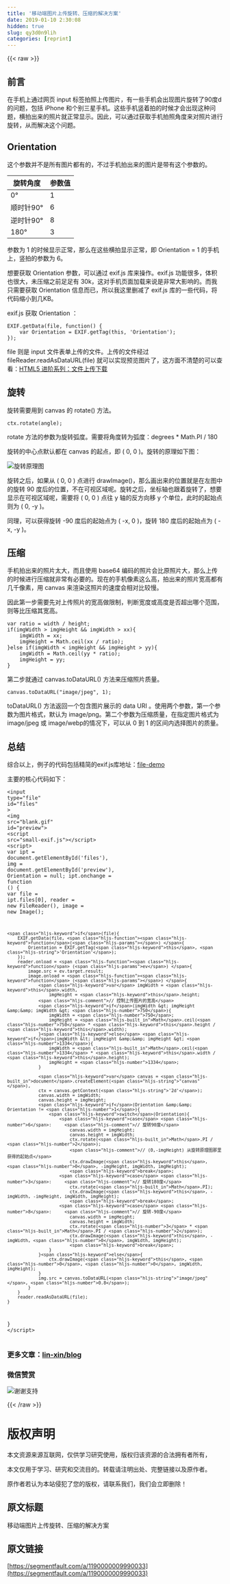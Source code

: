 ```yaml
---
title: '移动端图片上传旋转、压缩的解决方案' 
date: 2019-01-10 2:30:08
hidden: true
slug: qy3d0n9lih
categories: [reprint]
---
```


{{< raw >}}

                    
<h2 id="articleHeader0">前言</h2>
<p>在手机上通过网页 input 标签拍照上传图片，有一些手机会出现图片旋转了90度d的问题，包括 iPhone 和个别三星手机。这些手机竖着拍的时候才会出现这种问题，横拍出来的照片就正常显示。因此，可以通过获取手机拍照角度来对照片进行旋转，从而解决这个问题。</p>
<h2 id="articleHeader1">Orientation</h2>
<p>这个参数并不是所有图片都有的，不过手机拍出来的图片是带有这个参数的。</p>
<table>
<thead><tr>
<th>旋转角度</th>
<th>参数值</th>
</tr></thead>
<tbody>
<tr>
<td>0°</td>
<td>1</td>
</tr>
<tr>
<td>顺时针90°</td>
<td>6</td>
</tr>
<tr>
<td>逆时针90°</td>
<td>8</td>
</tr>
<tr>
<td>180°</td>
<td>3</td>
</tr>
</tbody>
</table>
<p>参数为 1 的时候显示正常，那么在这些横拍显示正常，即 Orientation = 1 的手机上，竖拍的参数为 6。</p>
<p>想要获取 Orientation 参数，可以通过 exif.js 库来操作。exif.js 功能很多，体积也很大，未压缩之前足足有 30k，这对手机页面加载来说是非常大影响的。而我只需要获取 Orientation 信息而已，所以我这里删减了 exif.js 库的一些代码，将代码缩小到几KB。</p>
<p>exif.js 获取 Orientation ：</p>
<div class="widget-codetool" style="display:none;">
      <div class="widget-codetool--inner">
      <span class="selectCode code-tool" data-toggle="tooltip" data-placement="top" title="" data-original-title="全选"></span>
      <span type="button" class="copyCode code-tool" data-toggle="tooltip" data-placement="top" data-clipboard-text="EXIF.getData(file, function() {  
    var Orientation = EXIF.getTag(this, 'Orientation');
});" title="" data-original-title="复制"></span>
      <span type="button" class="saveToNote code-tool" data-toggle="tooltip" data-placement="top" title="" data-original-title="放进笔记"></span>
      </div>
      </div><pre class="javascript hljs"><code class="js">EXIF.getData(file, <span class="hljs-function"><span class="hljs-keyword">function</span>(<span class="hljs-params"></span>) </span>{  
    <span class="hljs-keyword">var</span> Orientation = EXIF.getTag(<span class="hljs-keyword">this</span>, <span class="hljs-string">'Orientation'</span>);
});</code></pre>
<p>file 则是 input 文件表单上传的文件。上传的文件经过 fileReader.readAsDataURL(file) 就可以实现预览图片了，这方面不清楚的可以查看：<a href="https://github.com/lin-xin/blog/issues/19" rel="nofollow noreferrer" target="_blank">HTML5 进阶系列：文件上传下载</a></p>
<h2 id="articleHeader2">旋转</h2>
<p>旋转需要用到 canvas 的 rotate() 方法。</p>
<div class="widget-codetool" style="display:none;">
      <div class="widget-codetool--inner">
      <span class="selectCode code-tool" data-toggle="tooltip" data-placement="top" title="" data-original-title="全选"></span>
      <span type="button" class="copyCode code-tool" data-toggle="tooltip" data-placement="top" data-clipboard-text="ctx.rotate(angle);" title="" data-original-title="复制"></span>
      <span type="button" class="saveToNote code-tool" data-toggle="tooltip" data-placement="top" title="" data-original-title="放进笔记"></span>
      </div>
      </div><pre class="javascript hljs"><code class="js" style="word-break: break-word; white-space: initial;">ctx.rotate(angle);</code></pre>
<p>rotate 方法的参数为旋转弧度。需要将角度转为弧度：degrees * Math.PI / 180</p>
<p>旋转的中心点默认都在 canvas 的起点，即 ( 0, 0 )。旋转的原理如下图：</p>
<p><span class="img-wrap"><img data-src="/img/remote/1460000009990038?w=700&amp;h=355" src="https://static.alili.tech/img/remote/1460000009990038?w=700&amp;h=355" alt="旋转原理图" title="旋转原理图" style="cursor: pointer;"></span></p>
<p>旋转之后，如果从 ( 0, 0 ) 点进行 drawImage()，那么画出来的位置就是在左图中的旋转 90 度后的位置，不在可视区域呢。旋转之后，坐标轴也跟着旋转了，想要显示在可视区域呢，需要将 ( 0, 0 ) 点往 y 轴的反方向移 y 个单位，此时的起始点则为 ( 0, -y )。</p>
<p>同理，可以获得旋转 -90 度后的起始点为 ( -x, 0 )，旋转 180 度后的起始点为 ( -x, -y )。</p>
<h2 id="articleHeader3">压缩</h2>
<p>手机拍出来的照片太大，而且使用 base64 编码的照片会比原照片大，那么上传的时候进行压缩就非常有必要的。现在的手机像素这么高，拍出来的照片宽高都有几千像素，用 canvas 来渲染这照片的速度会相对比较慢。</p>
<p>因此第一步需要先对上传照片的宽高做限制，判断宽度或高度是否超出哪个范围，则等比压缩其宽高。</p>
<div class="widget-codetool" style="display:none;">
      <div class="widget-codetool--inner">
      <span class="selectCode code-tool" data-toggle="tooltip" data-placement="top" title="" data-original-title="全选"></span>
      <span type="button" class="copyCode code-tool" data-toggle="tooltip" data-placement="top" data-clipboard-text="var ratio = width / height;
if(imgWidth > imgHeight &amp;&amp; imgWidth > xx){
    imgWidth = xx;
    imgHeight = Math.ceil(xx / ratio);
}else if(imgWidth < imgHeight &amp;&amp; imgHeight > yy){
    imgWidth = Math.ceil(yy * ratio);
    imgHeight = yy;
}" title="" data-original-title="复制"></span>
      <span type="button" class="saveToNote code-tool" data-toggle="tooltip" data-placement="top" title="" data-original-title="放进笔记"></span>
      </div>
      </div><pre class="javascript hljs"><code class="js"><span class="hljs-keyword">var</span> ratio = width / height;
<span class="hljs-keyword">if</span>(imgWidth &gt; imgHeight &amp;&amp; imgWidth &gt; xx){
    imgWidth = xx;
    imgHeight = <span class="hljs-built_in">Math</span>.ceil(xx / ratio);
}<span class="hljs-keyword">else</span> <span class="hljs-keyword">if</span>(imgWidth &lt; imgHeight &amp;&amp; imgHeight &gt; yy){
    imgWidth = <span class="hljs-built_in">Math</span>.ceil(yy * ratio);
    imgHeight = yy;
}</code></pre>
<p>第二步就通过 canvas.toDataURL() 方法来压缩照片质量。</p>
<div class="widget-codetool" style="display:none;">
      <div class="widget-codetool--inner">
      <span class="selectCode code-tool" data-toggle="tooltip" data-placement="top" title="" data-original-title="全选"></span>
      <span type="button" class="copyCode code-tool" data-toggle="tooltip" data-placement="top" data-clipboard-text="canvas.toDataURL(&quot;image/jpeg&quot;, 1);" title="" data-original-title="复制"></span>
      <span type="button" class="saveToNote code-tool" data-toggle="tooltip" data-placement="top" title="" data-original-title="放进笔记"></span>
      </div>
      </div><pre class="javascript hljs"><code class="js" style="word-break: break-word; white-space: initial;">canvas.toDataURL(<span class="hljs-string">"image/jpeg"</span>, <span class="hljs-number">1</span>);</code></pre>
<p>toDataURL() 方法返回一个包含图片展示的 data URI 。使用两个参数，第一个参数为图片格式，默认为 image/png。第二个参数为压缩质量，在指定图片格式为 image/jpeg 或 image/webp的情况下，可以从 0 到 1 的区间内选择图片的质量。</p>
<h2 id="articleHeader4">总结</h2>
<p>综合以上，例子的代码包括精简的exif.js库地址：<a href="https://github.com/lin-xin/blog/tree/master/file-demo" rel="nofollow noreferrer" target="_blank">file-demo</a></p>
<p>主要的核心代码如下：</p>
<div class="widget-codetool" style="display:none;">
      <div class="widget-codetool--inner">
      <span class="selectCode code-tool" data-toggle="tooltip" data-placement="top" title="" data-original-title="全选"></span>
      <span type="button" class="copyCode code-tool" data-toggle="tooltip" data-placement="top" data-clipboard-text="<input type=&quot;file&quot; id=&quot;files&quot; >
<img src=&quot;blank.gif&quot; id=&quot;preview&quot;>
<script src=&quot;small-exif.js&quot;></script>
<script>
var ipt = document.getElementById('files'),
    img = document.getElementById('preview'),
    Orientation = null;
ipt.onchange = function () {
    var file = ipt.files[0],
        reader = new FileReader(),
        image = new Image();
        
    if(file){
        EXIF.getData(file, function() {  
            Orientation = EXIF.getTag(this, 'Orientation');
        });
        reader.onload = function (ev) {
            image.src = ev.target.result;
            image.onload = function () {
                var imgWidth = this.width,
                    imgHeight = this.height;
                // 控制上传图片的宽高
                if(imgWidth > imgHeight &amp;&amp; imgWidth > 750){
                    imgWidth = 750;
                    imgHeight = Math.ceil(750 * this.height / this.width);
                }else if(imgWidth < imgHeight &amp;&amp; imgHeight > 1334){
                    imgWidth = Math.ceil(1334 * this.width / this.height);
                    imgHeight = 1334;
                }
                
                var canvas = document.createElement(&quot;canvas&quot;),
                ctx = canvas.getContext('2d');
                canvas.width = imgWidth;
                canvas.height = imgHeight;
                if(Orientation &amp;&amp; Orientation != 1){
                    switch(Orientation){
                        case 6:     // 旋转90度
                            canvas.width = imgHeight;    
                            canvas.height = imgWidth;    
                            ctx.rotate(Math.PI / 2);
                            // (0,-imgHeight) 从旋转原理图那里获得的起始点
                            ctx.drawImage(this, 0, -imgHeight, imgWidth, imgHeight);
                            break;
                        case 3:     // 旋转180度
                            ctx.rotate(Math.PI);    
                            ctx.drawImage(this, -imgWidth, -imgHeight, imgWidth, imgHeight);
                            break;
                        case 8:     // 旋转-90度
                            canvas.width = imgHeight;    
                            canvas.height = imgWidth;    
                            ctx.rotate(3 * Math.PI / 2);    
                            ctx.drawImage(this, -imgWidth, 0, imgWidth, imgHeight);
                            break;
                    }
                }else{
                    ctx.drawImage(this, 0, 0, imgWidth, imgHeight);
                }
                img.src = canvas.toDataURL(&quot;image/jpeg&quot;, 0.8);
            }
        }
        reader.readAsDataURL(file);
    }
}
</script>" title="" data-original-title="复制"></span>
      <span type="button" class="saveToNote code-tool" data-toggle="tooltip" data-placement="top" title="" data-original-title="放进笔记"></span>
      </div>
      </div><pre class="xml hljs"><code class="html"><span class="hljs-tag">&lt;<span class="hljs-name">input</span> <span class="hljs-attr">type</span>=<span class="hljs-string">"file"</span> <span class="hljs-attr">id</span>=<span class="hljs-string">"files"</span> &gt;</span>
<span class="hljs-tag">&lt;<span class="hljs-name">img</span> <span class="hljs-attr">src</span>=<span class="hljs-string">"blank.gif"</span> <span class="hljs-attr">id</span>=<span class="hljs-string">"preview"</span>&gt;</span>
<span class="hljs-tag">&lt;<span class="hljs-name">script</span> <span class="hljs-attr">src</span>=<span class="hljs-string">"small-exif.js"</span>&gt;</span><span class="undefined"></span><span class="hljs-tag">&lt;/<span class="hljs-name">script</span>&gt;</span>
<span class="hljs-tag">&lt;<span class="hljs-name">script</span>&gt;</span><span class="javascript">
<span class="hljs-keyword">var</span> ipt = <span class="hljs-built_in">document</span>.getElementById(<span class="hljs-string">'files'</span>),
    img = <span class="hljs-built_in">document</span>.getElementById(<span class="hljs-string">'preview'</span>),
    Orientation = <span class="hljs-literal">null</span>;
ipt.onchange = <span class="hljs-function"><span class="hljs-keyword">function</span> (<span class="hljs-params"></span>) </span>{
    <span class="hljs-keyword">var</span> file = ipt.files[<span class="hljs-number">0</span>],
        reader = <span class="hljs-keyword">new</span> FileReader(),
        image = <span class="hljs-keyword">new</span> Image();
        
    <span class="hljs-keyword">if</span>(file){
        EXIF.getData(file, <span class="hljs-function"><span class="hljs-keyword">function</span>(<span class="hljs-params"></span>) </span>{  
            Orientation = EXIF.getTag(<span class="hljs-keyword">this</span>, <span class="hljs-string">'Orientation'</span>);
        });
        reader.onload = <span class="hljs-function"><span class="hljs-keyword">function</span> (<span class="hljs-params">ev</span>) </span>{
            image.src = ev.target.result;
            image.onload = <span class="hljs-function"><span class="hljs-keyword">function</span> (<span class="hljs-params"></span>) </span>{
                <span class="hljs-keyword">var</span> imgWidth = <span class="hljs-keyword">this</span>.width,
                    imgHeight = <span class="hljs-keyword">this</span>.height;
                <span class="hljs-comment">// 控制上传图片的宽高</span>
                <span class="hljs-keyword">if</span>(imgWidth &gt; imgHeight &amp;&amp; imgWidth &gt; <span class="hljs-number">750</span>){
                    imgWidth = <span class="hljs-number">750</span>;
                    imgHeight = <span class="hljs-built_in">Math</span>.ceil(<span class="hljs-number">750</span> * <span class="hljs-keyword">this</span>.height / <span class="hljs-keyword">this</span>.width);
                }<span class="hljs-keyword">else</span> <span class="hljs-keyword">if</span>(imgWidth &lt; imgHeight &amp;&amp; imgHeight &gt; <span class="hljs-number">1334</span>){
                    imgWidth = <span class="hljs-built_in">Math</span>.ceil(<span class="hljs-number">1334</span> * <span class="hljs-keyword">this</span>.width / <span class="hljs-keyword">this</span>.height);
                    imgHeight = <span class="hljs-number">1334</span>;
                }
                
                <span class="hljs-keyword">var</span> canvas = <span class="hljs-built_in">document</span>.createElement(<span class="hljs-string">"canvas"</span>),
                ctx = canvas.getContext(<span class="hljs-string">'2d'</span>);
                canvas.width = imgWidth;
                canvas.height = imgHeight;
                <span class="hljs-keyword">if</span>(Orientation &amp;&amp; Orientation != <span class="hljs-number">1</span>){
                    <span class="hljs-keyword">switch</span>(Orientation){
                        <span class="hljs-keyword">case</span> <span class="hljs-number">6</span>:     <span class="hljs-comment">// 旋转90度</span>
                            canvas.width = imgHeight;    
                            canvas.height = imgWidth;    
                            ctx.rotate(<span class="hljs-built_in">Math</span>.PI / <span class="hljs-number">2</span>);
                            <span class="hljs-comment">// (0,-imgHeight) 从旋转原理图那里获得的起始点</span>
                            ctx.drawImage(<span class="hljs-keyword">this</span>, <span class="hljs-number">0</span>, -imgHeight, imgWidth, imgHeight);
                            <span class="hljs-keyword">break</span>;
                        <span class="hljs-keyword">case</span> <span class="hljs-number">3</span>:     <span class="hljs-comment">// 旋转180度</span>
                            ctx.rotate(<span class="hljs-built_in">Math</span>.PI);    
                            ctx.drawImage(<span class="hljs-keyword">this</span>, -imgWidth, -imgHeight, imgWidth, imgHeight);
                            <span class="hljs-keyword">break</span>;
                        <span class="hljs-keyword">case</span> <span class="hljs-number">8</span>:     <span class="hljs-comment">// 旋转-90度</span>
                            canvas.width = imgHeight;    
                            canvas.height = imgWidth;    
                            ctx.rotate(<span class="hljs-number">3</span> * <span class="hljs-built_in">Math</span>.PI / <span class="hljs-number">2</span>);    
                            ctx.drawImage(<span class="hljs-keyword">this</span>, -imgWidth, <span class="hljs-number">0</span>, imgWidth, imgHeight);
                            <span class="hljs-keyword">break</span>;
                    }
                }<span class="hljs-keyword">else</span>{
                    ctx.drawImage(<span class="hljs-keyword">this</span>, <span class="hljs-number">0</span>, <span class="hljs-number">0</span>, imgWidth, imgHeight);
                }
                img.src = canvas.toDataURL(<span class="hljs-string">"image/jpeg"</span>, <span class="hljs-number">0.8</span>);
            }
        }
        reader.readAsDataURL(file);
    }
}
</span><span class="hljs-tag">&lt;/<span class="hljs-name">script</span>&gt;</span></code></pre>
<h3 id="articleHeader5">更多文章：<a href="https://github.com/lin-xin/blog/" rel="nofollow noreferrer" target="_blank">lin-xin/blog</a>
</h3>
<h3 id="articleHeader6">微信赞赏</h3>
<p><span class="img-wrap"><img data-src="/img/remote/1460000009357413?w=236&amp;h=236" src="https://static.alili.tech/img/remote/1460000009357413?w=236&amp;h=236" alt="谢谢支持" title="谢谢支持" style="cursor: pointer; display: inline;"></span></p>

                
{{< /raw >}}

# 版权声明
本文资源来源互联网，仅供学习研究使用，版权归该资源的合法拥有者所有，

本文仅用于学习、研究和交流目的。转载请注明出处、完整链接以及原作者。

原作者若认为本站侵犯了您的版权，请联系我们，我们会立即删除！

## 原文标题
移动端图片上传旋转、压缩的解决方案

## 原文链接
[https://segmentfault.com/a/1190000009990033](https://segmentfault.com/a/1190000009990033)

